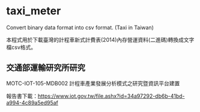 # taxi_meter  
Convert binary data format into csv format. (Taxi in Taiwan)

本程式用於下載臺灣的計程車新式計費表(2014)內存營運資料(二進碼)轉換成文字檔csv格式。  

## 交通部運輸研究所研究  

MOTC-IOT-105-MDB002 計程車產業發展分析模式之研究暨資訊平台建置  

報告書下載：https://www.iot.gov.tw/file.ashx?id=34a97292-db6b-41bd-a994-4c89a5ed95af
